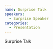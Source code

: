```yaml
--- 
name: Surprise Talk
speakers: 
  - Surprise Speaker
categories:
  - Presentation
---
```


Surprise Talk